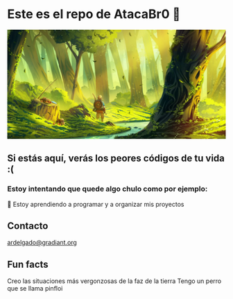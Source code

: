 
# Este es el repo de AtacaBr0 🐲
![Me ha fallado](https://github.com/AlvaroRodriguezDelgado/AlvaroRodriguezDelgado/blob/main/BannerPersonal.png)
## Si estás aquí, verás los peores códigos de tu vida :( 

### Estoy intentando que quede algo chulo como por ejemplo:

🌱 Estoy aprendiendo a programar y a organizar mis proyectos

## Contacto

ardelgado@gradiant.org

## Fun facts

Creo las situaciones más vergonzosas de la faz de la tierra
Tengo un perro que se llama pinfloi

<!--
**AlvaroRodriguezDelgado/AlvaroRodriguezDelgado** is a ✨ _special_ ✨ repository because its `README.md` (this file) appears on your GitHub profile.

Here are some ideas to get you started:

- 🔭 I’m currently working on ...
- 🌱 I’m currently learning ...
- 👯 I’m looking to collaborate on ...
- 🤔 I’m looking for help with ...
- 💬 Ask me about ...
- 📫 How to reach me: ...
- 😄 Pronouns: ...
- ⚡ Fun fact: ...
-->
